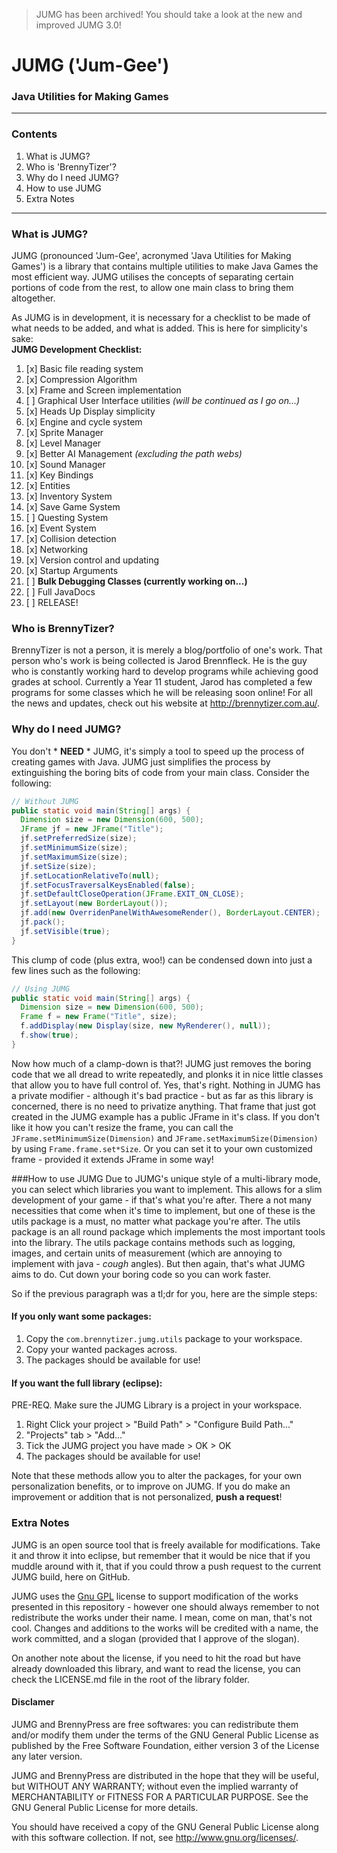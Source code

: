 > JUMG has been archived! You should take a look at the new and improved JUMG 3.0!

# JUMG ('Jum-Gee')
### Java Utilities for Making Games
<hr>

### Contents
 1. What is JUMG?
 2. Who is 'BrennyTizer'?
 3. Why do I need JUMG?
 4. How to use JUMG
 5. Extra Notes
<hr>

### What is JUMG?
JUMG (pronounced 'Jum-Gee', acronymed 'Java Utilities for Making Games') is a library that contains multiple utilities to make Java Games the most efficient way. JUMG utilises the concepts of separating certain portions of code from the rest, to allow one main class to bring them altogether.

As JUMG is in development, it is necessary for a checklist to be made of what needs to be added, and what is added. This is here for simplicity's sake:
<br>**JUMG Development Checklist:**
 1. [x] Basic file reading system
 2. [x] Compression Algorithm
 3. [x] Frame and Screen implementation
 4. [ ] Graphical User Interface utilities *(will be continued as I go on...)*
 5. [x] Heads Up Display simplicity
 6. [x] Engine and cycle system
 7. [x] Sprite Manager
 8. [x] Level Manager
 9. [x] Better AI Management *(excluding the path webs)*
 10. [x] Sound Manager
 11. [x] Key Bindings
 12. [x] Entities
 13. [x] Inventory System
 13. [x] Save Game System
 14. [ ] Questing System
 15. [x] Event System
 16. [x] Collision detection
 17. [x] Networking
 18. [x] Version control and updating
 19. [x] Startup Arguments
 20. [ ] **Bulk Debugging Classes (currently working on...)**
 21. [ ] Full JavaDocs
 22. [ ] RELEASE!

### Who is BrennyTizer?
BrennyTizer is not a person, it is merely a blog/portfolio of one's work. That person who's work is being collected is Jarod Brennfleck. He is the guy who is constantly working hard to develop programs while achieving good grades at school. Currently a Year 11 student, Jarod has completed a few programs for some classes which he will be releasing soon online! For all the news and updates, check out his website at http://brennytizer.com.au/.

### Why do I need JUMG?
You don't * **NEED** * JUMG, it's simply a tool to speed up the process of creating games with Java. JUMG just simplifies the process by extinguishing the boring bits of code from your main class. Consider the following:

```java
// Without JUMG
public static void main(String[] args) {
  Dimension size = new Dimension(600, 500);
  JFrame jf = new JFrame("Title");
  jf.setPreferredSize(size);
  jf.setMinimumSize(size);
  jf.setMaximumSize(size);
  jf.setSize(size);
  jf.setLocationRelativeTo(null);
  jf.setFocusTraversalKeysEnabled(false);
  jf.setDefaultCloseOperation(JFrame.EXIT_ON_CLOSE);
  jf.setLayout(new BorderLayout());
  jf.add(new OverridenPanelWithAwesomeRender(), BorderLayout.CENTER);
  jf.pack();
  jf.setVisible(true);
}
```
This clump of code (plus extra, woo!) can be condensed down into just a few lines such as the following:
```java
// Using JUMG
public static void main(String[] args) {
  Dimension size = new Dimension(600, 500);
  Frame f = new Frame("Title", size);
  f.addDisplay(new Display(size, new MyRenderer(), null));
  f.show(true);
}
```
Now how much of a clamp-down is that?! JUMG just removes the boring code that we all dread to write repeatedly, and plonks it in nice little classes that allow you to have full control of. Yes, that's right. Nothing in JUMG has a private modifier - although it's bad practice - but as far as this library is concerned, there is no need to privatize anything. That frame that just got created in the JUMG example has a public JFrame in it's class. If you don't like it how you can't resize the frame, you can call the `JFrame.setMinimumSize(Dimension)` and `JFrame.setMaximumSize(Dimension)` by using `Frame.frame.set*Size`. Or you can set it to your own customized frame - provided it extends JFrame in some way!

###How to use JUMG
Due to JUMG's unique style of a multi-library mode, you can select which libraries you want to implement. This allows for a slim development of your game - if that's what you're after. There a not many necessities that come when it's time to implement, but one of these is the utils package is a must, no matter what package you're after. The utils package is an all round package which implements the most important tools into the library. The utils package contains methods such as logging, images, and certain units of measurement (which are annoying to implement with java - *cough* angles). But then again, that's what JUMG aims to do. Cut down your boring code so you can work faster.

So if the previous paragraph was a tl;dr for you, here are the simple steps:
#### If you only want some packages:
 1. Copy the `com.brennytizer.jumg.utils` package to your workspace.
 2. Copy your wanted packages across.
 3. The packages should be available for use!

#### If you want the full library (eclipse):
 PRE-REQ. Make sure the JUMG Library is a project in your workspace.
 1. Right Click your project > "Build Path" > "Configure Build Path..."
 2. "Projects" tab > "Add..."
 3. Tick the JUMG project you have made > OK > OK
 4. The packages should be available for use!

Note that these methods allow you to alter the packages, for your own personalization benefits, or to improve on JUMG. If you do make an improvement or addition that is not personalized, **push a request**!

### Extra Notes
JUMG is an open source tool that is freely available for modifications. Take it and throw it into eclipse, but remember that it would be nice that if you muddle around with it, that if you could throw a push request to the current JUMG build, here on GitHub.

JUMG uses the [Gnu GPL](http://www.gnu.org/licenses/gpl-3.0.txt) license to support modification of the works presented in this repository - however one should always remember to not redistribute the works under their name. I mean, come on man, that's not cool. Changes and additions to the works will be credited with a name, the work committed, and a slogan (provided that I approve of the slogan).

On another note about the license, if you need to hit the road but have already downloaded this library, and want to read the license, you can check the LICENSE.md file in the root of the library folder.

#### Disclamer
JUMG and BrennyPress are free softwares: you can
redistribute them and/or modify them under the terms of the
GNU General Public License as published by the Free Software
Foundation, either version 3 of the License any later
version.

JUMG and BrennyPress are distributed in the hope that they
will be useful, but WITHOUT ANY WARRANTY; without even the
implied warranty of MERCHANTABILITY or FITNESS FOR A
PARTICULAR PURPOSE. See the GNU General Public License for
more details.

You should have received a copy of the GNU General Public
License along with this software collection. If not, see
<http://www.gnu.org/licenses/>.
